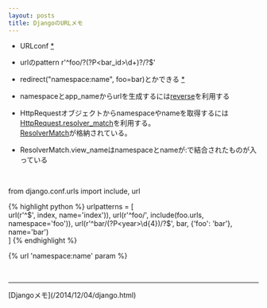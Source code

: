 ```yaml
---
layout: posts
title: DjangoのURLメモ 
---
```

* URLconf [*](https://docs.djangoproject.com/en/stable/topics/http/urls/#example)   

* urlのpattern  r'^foo/?(?P<bar_id>\d+)?/?$'
   
* redirect("namespace:name", foo=bar)とかできる [*](https://docs.djangoproject.com/en/stable/topics/http/shortcuts/#examples) 

* namespaceとapp_nameからurlを生成するには[reverse](https://docs.djangoproject.com/en/stable/urlresolvers/#reverse)を利用する

* HttpRequestオブジェクトからnamespaceやnameを取得するには[HttpRequest.resolver_match](https://docs.djangoproject.com/en/stable/ref/request-response/#django.http.HttpRequest.resolver_match)を利用する。   
[ResolverMatch](https://docs.djangoproject.com/en/stable/ref/urlresolvers/#django.core.urlresolvers.ResolverMatch)が格納されている。   

* ResolverMatch.view_nameはnamespaceとnameが:で結合されたものが入っている     
<br>


from django.conf.urls import include, url

{% highlight python  %}
urlpatterns = [  
    url(r'^$', index, name='index')),  
    url(r'^foo/', include(foo.urls, namespace='foo')),  
    url(r'^bar/(?P<year>\d{4})/?$', bar, {'foo': 'bar'}, name='bar')  
]
{% endhighlight %}

{% url 'namespace:name' param %}

<br/>
<hr/>
[Djangoメモ](/2014/12/04/django.html)
